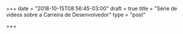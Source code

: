 +++
date = "2018-10-15T08:56:45-03:00"
draft = true
title = "Série de vídeos sobre a Carreira de Desenvolvedor"
type = "post"

+++
